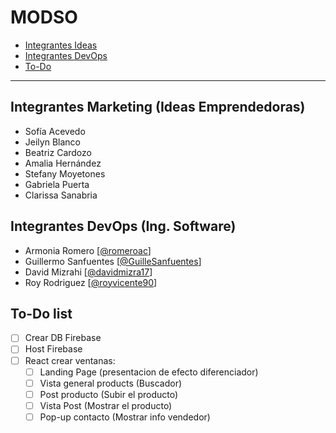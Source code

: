 # MODSO

- [Integrantes Ideas](https://github.com/davidmizra17/MODSO/tree/develop#integrantes-marketing-ideas-emprendedoras)
- [Integrantes DevOps](https://github.com/davidmizra17/MODSO/tree/develop#integrantes-devops-ing-software)
- [To-Do](https://github.com/davidmizra17/MODSO/tree/develop#to-do-list)

***

## Integrantes Marketing (Ideas Emprendedoras)

- Sofía Acevedo
- Jeilyn Blanco
- Beatriz Cardozo
- Amalia Hernández
- Stefany Moyetones
- Gabriela Puerta
- Clarissa Sanabria

## Integrantes DevOps (Ing. Software)

- Armonia Romero [[@romeroac](https://github.com/romeroac)]
- Guillermo Sanfuentes [[@GuilleSanfuentes](https://github.com/GuilleSanfuentes)]
- David Mizrahi [[@davidmizra17](https://github.com/davidmizra17)]
- Roy Rodriguez [[@royvicente90](https://github.com/royvicente90)]

## To-Do list

- [ ] Crear DB Firebase
- [ ] Host Firebase
- [ ] React crear ventanas:
  - [ ] Landing Page (presentacion de efecto diferenciador)
  - [ ] Vista general products (Buscador)
  - [ ] Post producto (Subir el producto)
  - [ ] Vista Post (Mostrar el producto)
  - [ ] Pop-up contacto (Mostrar info vendedor)
